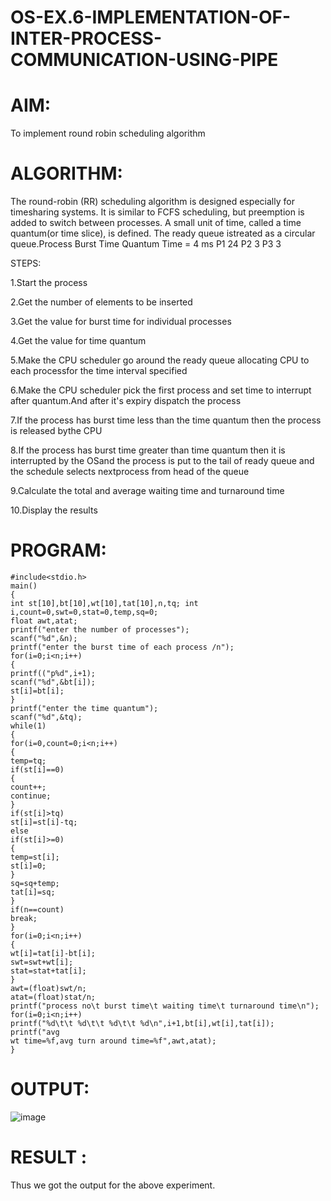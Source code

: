 # OS-EX.6-IMPLEMENTATION-OF-INTER-PROCESS-COMMUNICATION-USING-PIPE

# AIM:
To implement round robin scheduling algorithm

# ALGORITHM:
The round-robin (RR) scheduling algorithm is designed especially for timesharing systems. It is similar to FCFS scheduling, but preemption is added to switch between processes. A small unit of time, called a time quantum(or time slice), is defined. The ready queue istreated as a circular queue.Process Burst Time Quantum Time = 4 ms P1 24 P2 3 P3 3

STEPS:

1.Start the process

2.Get the number of elements to be inserted

3.Get the value for burst time for individual processes

4.Get the value for time quantum

5.Make the CPU scheduler go around the ready queue allocating CPU to each processfor the time interval specified

6.Make the CPU scheduler pick the first process and set time to interrupt after quantum.And after it's expiry dispatch the process

7.If the process has burst time less than the time quantum then the process is released bythe CPU

8.If the process has burst time greater than time quantum then it is interrupted by the OSand the process is put to the tail of ready queue and the schedule selects nextprocess from head of the queue

9.Calculate the total and average waiting time and turnaround time

10.Display the results

# PROGRAM:
```
#include<stdio.h>
main()
{
int st[10],bt[10],wt[10],tat[10],n,tq; int
i,count=0,swt=0,stat=0,temp,sq=0;
float awt,atat;
printf("enter the number of processes");
scanf("%d",&n);
printf("enter the burst time of each process /n");
for(i=0;i<n;i++)
{
printf(("p%d",i+1);
scanf("%d",&bt[i]);
st[i]=bt[i];
}
printf("enter the time quantum");
scanf("%d",&tq);
while(1)
{
for(i=0,count=0;i<n;i++)
{
temp=tq;
if(st[i]==0)
{
count++;
continue;
}
if(st[i]>tq)
st[i]=st[i]-tq;
else
if(st[i]>=0)
{
temp=st[i];
st[i]=0;
}
sq=sq+temp;
tat[i]=sq;
}
if(n==count)
break;
}
for(i=0;i<n;i++)
{
wt[i]=tat[i]-bt[i];
swt=swt+wt[i];
stat=stat+tat[i];
}
awt=(float)swt/n;
atat=(float)stat/n;
printf("process no\t burst time\t waiting time\t turnaround time\n");
for(i=0;i<n;i++)
printf("%d\t\t %d\t\t %d\t\t %d\n",i+1,bt[i],wt[i],tat[i]); printf("avg
wt time=%f,avg turn around time=%f",awt,atat);
}
```

# OUTPUT:
![image](https://github.com/Thanikasreeb/OS-EX.6-IMPLEMENTATION-OF-INTER-PROCESS-COMMUNICATION-USING-PIPE/assets/119557910/52eb771d-ce1d-41ef-81f6-bbdb57be1874)

# RESULT :
Thus we got the output for the above experiment.







